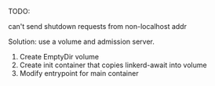TODO:

can't send shutdown requests from non-localhost addr

Solution: use a volume and admission server.

1. Create EmptyDir volume
2. Create init container that copies linkerd-await into volume
3. Modify entrypoint for main container
